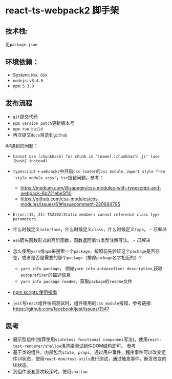 # react-ts-webpack2 脚手架

## 技术栈:

见`package.json`

## 环境依赖：

* System: `Mac OSX`
* `nodejs`: `v8.4.0`
* `npm`: `5.3.0`

## 发布流程

* `git`提交代码
* `npm version patch`更新版本号
* `npm run build`
* 再次提交`docs`目录到`github`

##遇到的问题：

* `Cannot use [chunkhash] for chunk in '[name].[chunkhash].js' (use [hash] instead)`

* `typescript` + `webpack2`中开启`css-loader`的`css module`, `import style from 'style.module.scss'`，`tsc`报错问题。参考：

   * https://medium.com/@sapegin/css-modules-with-typescript-and-webpack-6b221ebe5f10
   * https://github.com/css-modules/css-modules/issues/61#issuecomment-220684795

* `Error:(15, 21) TS2302:Static members cannot reference class type parameters.`

* 什么时候定义`interface`，什么时候定义`class`，什么时候定义`type`。 - _已解决_

* `es6`箭头函数形式的高阶函数，函数返回值`ts`类型注解写法。 - _已解决_

* 怎么使用`yarn`或`npm`来搜索一个`package`，按照前先验证这个`package`是否存在，或者是否是需要的那个`package`（排除`package`名字相近的）?

  * `yarn info package`， 例如`yarn info autoprefixer description`,获取`autoprefixer`的描述信息
  * `yarn info package readme`，获取`package`的`readme`文件

* [npm scripts 使用指南](http://www.ruanyifeng.com/blog/2016/10/npm_scripts.html)
* `jest`写`react`组件快照测试时，组件使用的`css module`报错，参考链接: https://github.com/facebook/jest/issues/1347

## 思考

* 展示型组件(推荐使用`stateless functional component`写法)，使用`react-test-renderer/shallow`浅渲染测试组件DOM结构即可。
  [参考](http://reactkungfu.com/2015/07/approaches-to-testing-react-components-an-overview/)
* 基于类的组件，内部包含`state`，`props`，通过用户事件，程序事件可以改变组件UI状态，使用`react-dom/test-utils`进行测试，通过触发事件，断言改变的UI状态。
* 到组件嵌套层次较深时，使用`shallow`
